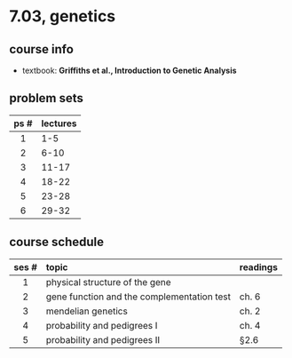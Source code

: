 # 7.03, genetics

## course info
- textbook: **Griffiths et al., Introduction to Genetic Analysis**

## problem sets

|ps #|lectures|
|:--:|:-------|
|1|1-5|
|2|6-10|
|3|11-17|
|4|18-22|
|5|23-28|
|6|29-32|

## course schedule

|ses #|topic|readings|
|:---:|:----|:-------|
|1|physical structure of the gene||
|2|gene function and the complementation test|ch. 6|
|3|mendelian genetics|ch. 2|
|4|probability and pedigrees I|ch. 4|
|5|probability and pedigrees II|§2.6|
